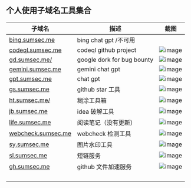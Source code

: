 ## 个人使用子域名工具集合

|  子域名   |   描述   |   截图   |
| ---- | ---- | ---- |
|  [bing.sumsec.me](https://bing.sumsec.me/)    |   bing chat gpt /不可用  |      |
|  [codeql.sumsec.me](https://codeql.sumsec.me/)    |   codeql github project   |  ![image](https://github.com/SummerSec/BlogPapers/assets/47944478/48b0999e-b6b9-44ad-add2-03a92a26c932) |
|  [gd.sumsec.me/](https://gd.sumsec.me/)    |    google dork for bug bounty  |   ![image](https://github.com/SummerSec/BlogPapers/assets/47944478/6706bb43-e95f-4145-b221-396dad4b94f2)|
| [gemini.sumsec.me](https://gemini.sumsec.me/)| gemini chat gpt  |![image](https://github.com/SummerSec/BlogPapers/assets/47944478/9509386c-0011-4b5e-87ae-c9593535f541)|
| [gpt.sumsec.me](https://gpt.sumsec.me/)| chat gpt | ![image](https://github.com/SummerSec/BlogPapers/assets/47944478/05f07add-b653-4d72-9bac-b7942ae37d1f)|
| [gs.sumsec.me](https://gs.sumsec.me/)| github star 工具 | ![image](https://github.com/SummerSec/BlogPapers/assets/47944478/7eefc891-649e-49cd-bb5e-087e0b3c9bb5)|
| [ht.sumsec.me/](https://ht.sumsec.me/)| 糊涂工具箱 |![image](https://github.com/SummerSec/BlogPapers/assets/47944478/5dbddfc9-07f1-48ba-a7bf-28cab0f5193f)|
| [jb.sumsec.me](https://jb.sumsec.me/) | idea 破解工具| ![image](https://github.com/SummerSec/BlogPapers/assets/47944478/f28bc39e-986a-4c9f-bbf9-788e690f934d)|
| [life.sumsec.me](https://life.sumsec.me/)| 阅读笔记（没有更新） | ![image](https://github.com/SummerSec/BlogPapers/assets/47944478/6c3c9b2b-09a9-40bb-b9a3-f31bccbc9627)|
| [webcheck.sumsec.me](https://webcheck.sumsec.me/)|webcheck 检测工具  | ![image](https://github.com/SummerSec/BlogPapers/assets/47944478/03702ed0-7078-4b09-83a5-efaf4a946a8d)|
| [sy.sumsec.me](https://sy.sumsec.me/) | 图片水印工具|![image](https://github.com/SummerSec/BlogPapers/assets/47944478/44a17963-a6ba-4593-af6a-34b7d0e643f9)|
| [sl.sumsec.me](https://sl.sumsec.me/sl) | 短链服务| ![image](https://github.com/SummerSec/BlogPapers/assets/47944478/9279b0ac-00f4-4115-9e43-4cb192f3ffe1)|
| [gh.sumsec.me](https://gh.sumsec.me/)| github 文件加速服务 | ![image](https://github.com/SummerSec/BlogPapers/assets/47944478/75cd3731-9023-4ca5-a2aa-5c14c3b24d76)|
| |  | |
| |  | |
| |  | |
| |  | |


